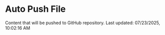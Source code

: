 # Auto Push File

Content that will be pushed to GitHub repository.
Last updated: 07/23/2025, 10:02:16 AM